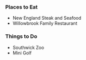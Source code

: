 ### Places to Eat
- New England Steak and Seafood
- Willowbrook Family Restaurant



### Things to Do
- Southwick Zoo
- Mini Golf
